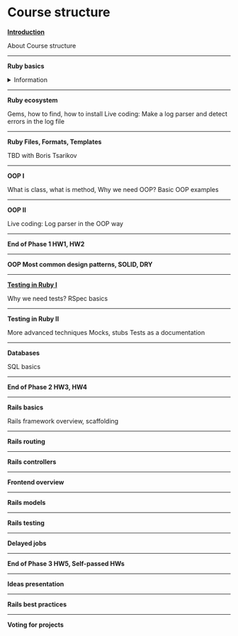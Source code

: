 # Course structure

[**Introduction**](https://github.com/RUBYLNIK-training-center/materials/blob/main/lectures/intro.md)


About Course structure

----------

**Ruby basics**
<details>
<summary>Information</summary>

Ruby basics
=====================
In Ruby, just like in real life, our world is filled with objects. Everything is an object - ```integers```, ```characters```, ```text```, ```arrays``` - everything.

To make things happen using Ruby, one always puts oneself in the place of an object and then has conversations with other objects, telling them to do stuff.

The Ideals of Ruby’s Creator
Ruby is a language of careful balance. Its creator, ```Yukihiro “Matz” Matsumoto```, blended parts of his favorite languages (Perl, Smalltalk, Eiffel, Ada, and Lisp) to form a new language that balanced functional programming with imperative programming.
He has often said that he is “trying to make Ruby natural, not simple,” in a way that mirrors life.
Building on this, he adds:

> Ruby is simple in appearance, but is very complex inside, just like our human body.

In computer programming, one of the many ways that programming languages are colloquially classified is whether the language's type system makes it strongly typed or weakly typed (loosely typed). However, there is no precise technical definition of what the terms mean and different authors disagree about the implied meaning of the terms and the relative rankings of the "strength" of the type systems of mainstream programming languages.

Dynamic Vs Static
-----------------------------------

First step to avoid confusion : Don’t mix Dynamic/Static typing with Strong/Weak typing. Ruby, for example, is dynamically and strongly typed at the same time (more on that later).
Example of a language statically typed :

```ruby
int x;
x = 3;
x = "hello"; //ERROR!
```

Example of a language dynamically typed :
```ruby
x = 3
x = "Transformers seems to be a boring movie"
x = :why_are_we_here
x = [‘Sasuke, ‘Naruto’]
x = "enough already... I think we understand"
```
When we talk about dynamic typing, we talk about a mechanism where the type of a variable can change and be resolved on the fly at the exact moment it gets parsed by the interpreter.
When we talk about static typing, we talk about a mechanism where the type of a variable is resolved in advance by the interpreter/compiler. With statically typed languages, you cannot say that x is a string and, a few lines after, that it is an integer. That’s all there is to say about it.
As you already know, Ruby is dynamically typed. Javascript falls in the same category as well.

Strong Vs Weak
-----------------------------------
```Question```: Why Ruby is a strongly typed language?
```Answer```: Because once it knows the type of an object, it expects you to do something that makes sense with it.
In ruby, you CAN do :
```ruby
x = "3"
y = x + "ho!" #result : "3ho!"
```
but you CANNOT do :
```ruby
x = "3"
y = x + 3 #Wooo! Ruby won't like that
```

Check deference between Ruby 2 and Ruby 3
https://scoutapm.com/blog/ruby-3-features

Variables
-----------------------------------
One of the most basic concepts in computer programming is the variable. You can think of a variable as a word or name that grasps a single value. For example, let’s say you needed the number 30, but you’re not going to use it right away. You can set a variable, say my_number, to grasp the value 30 and hang onto it for later use, like this:
my_number = 30

Declaring variables in Ruby is easy: you just write out a name like my_number, use = to assign it a value, and you’re done! If you need to change a variable, no sweat: just type it again and hit ```=``` to assign it a new value.

```Quize ( TODO )```

Data Types: Numbers, Strings, Booleans, Symbols,  Hashes & Arrays
=====================
Numeric 
-----------------------------------
Integers and floating point numbers come in the category of numbers.
Integers are held internally in binary form. Integer numbers are numbers without a fraction. According to their size, there are two types of integers. One is Bignum and other is Fixnum.

In a calculation if integers are used, then only integers will be returned back.
```ruby
1 + 5 # => 6
```
In a calculation if float type is used, then only float will be returned back.
```ruby
2 + 4.0 # => 6.0
```
In case of dvision, following output will appear.
```ruby
11.0 / 2 # => 5.5
11 / 2 # => 5
```

You can familiarize yourself with the methods of the Numeric class in the documentation
https://ruby-doc.org/core-3.0.2/Numeric.html

Boolean 
-----------------------------------
Can be true or false. Ruby uses the == operator for comparing two objects.
```ruby
name = “Ruby”
name == "Ruby" # => true
```
The other usual operators like greater than ```>```, less than ```<```, greater than or equal to ```>=``` etc. are supported.
```ruby
35 > 25 # => true
25 > 56 # => false
```
Boolean expressions like the above always return either the true or false objects.

Combining Expressions using the ```&&``` and ```||``` operators

You can use the keywords ```||``` (read as 'or'), ```&&``` (read as 'and') to combine expressions. 
```ruby
age = 25
name = ‘Ruby’
age >= 25 && name == ‘Ruby’ # => true
age == 25 && name == ‘Java’ # => false
age == 33 || name == ‘Ruby’ # => true (because one of our check return true )
```
### Negating expressions
Ruby lets you negate expressions using the ```!``` operator (read as 'not'). For instance, ```! (name == ‘Ruby’)``` will return false if the name is Ruby and true for any other name.

You can familiarize yourself with the methods of the TrueClass/FalseClass  in the documentation
https://ruby-doc.org/core-2.5.1/TrueClass.html
https://ruby-doc.org/core-2.6.5/FalseClass.html

String 
-----------------------------------
Words or phrases like "I like Ruby Lab!". 
A string is a group of letters that represent a sentence or a word. Strings are defined by enclosing a text within single ```'``` or double ```"``` quote.
```ruby
'Ruby' + 'Lab' # => "RybuLab"
"Ruby" + "Lab" # => "RybuLab"
```
The single quoted and double quoted approaches have some differences, which we will look into later. For most purposes they are equivalent.
All Strings are instances of the Ruby String class which provides a number of methods to manipulate the string. Now that you have successfully mastered creating strings let's take a look at some of the most commonly used methods.

### String Interpolation
It is essential to be able to replace placeholders within a string with values they represent. In the programming paradigm, this is called "string interpolation". In Ruby, string interpolation is extremely easy.
```ruby
a = 1
b = 4
puts "The number #{a} is less than #{b}" # => "The number 1 is less than 2"
```
Do remember that placeholders aren't just variables. Any valid block of Ruby code you place inside ```#{}``` will be evaluated and inserted at that location
We've been using double quotes in all our string interpolation examples. A String literal created with single quotes does not support interpolation.
```ruby
num = 5
"String with double quotes where number = #{num}. \n" # => "String with double quotes where number = 5"
# (new line = \n)
```
The essential difference between using single or double quotes is that double quotes allow for escape sequences while single quotes do not. What you saw above is one such example. ```"\n"``` is interpreted as a new line and appears as a new line when rendered to the user, whereas ```'\n'``` displays the actual escape sequence to the user.

### String case change
Ruby provides us with a convenient tool-set to take care of proper and consistent casing within strings. Let's start with converting a string in lower case to upper case.
```ruby
puts 'i am in lowercase'.upcase # => 'I AM IN LOWERCASE'
```
### Splitting Strings
Splitting strings on a particular word, escape character or white space to get an array of sub-strings, is an oft-used technique. The method the Ruby String API provides for this is ```String#split```. Let us begin by splitting the string below on space ```' '``` to get a collection of words in the string.
```ruby
'Fear is the path to the dark side'.split(' ') # =>	["Fear", "is", "the", "path", "to", "the", "dark", "side"]
```
### Concatenating Strings
You can create a new string by adding two strings together in Ruby, just like most other languages.
```ruby
'Ruby' + 'Lab' => ‘RubyLab’
```
OR
Ruby often provides more than one way to do the same thing. The literal and expressive method for String concatenation is String#concat.
```ruby
"Ruby".concat("Lab") # =>‘RubyLab’
```
### Replacing a substring
The Ruby String API provides strong support for searching and replacing within strings. We can search for sub-strings or use Regex. Let us first try our hands at something simple. This is how we would replace ```I``` with ```We``` in a given string:
```ruby
"I should look into your problem when I get time".sub('I','We') # => ‘We should look into your problem when I get time’
```
You can familiarize yourself with the methods of the Sting class in the documentation
https://ruby-doc.org/core-3.0.2/String.html

Symbols  
-----------------------------------
Symbols are like strings. A symbol is preceded by a colon ```:```.
For example:
```ruby
:g
```
They do not contain spaces. Symbols containing multiple words are written with (_). One difference between string and symbol is that, if text is a data then it is a string but if it is a code it is a symbol.
Symbols are unique identifiers and represent static values, while string represent values that change.
```ruby
'string'.object_id # => 534
'string'.object_id # => 875
:symbol.object_id # => 123
:symbol.object_id # => 123
```
In the above example, two different object_id is created for string but for symbol same object_id is created.

Arrays 
-----------------------------------
Arrays are ordered, integer-indexed collections of any object
Array indexing starts at 0, as in C or Java. A negative index is assumed to be relative to the end of the array - that is, an index of -1 indicates the last element of the array, -2 is the next to last element in the array, and so on.

An array stroes data or list of data. It can contain all types of data. Data in an array are separated by comma in between them and are enclosed by square bracket. For example,
A new array can be created by using the literal constructor ```[]```. Arrays can contain different types of objects. For example, the array below contains an Integer,  a String and a Float:
```ruby
array = [1, "two", 3.0] # => [1, "two", 3.0]
```
### Growing arrays
In Ruby, the size of an array is not fixed. Also, any object of any type can be added to an array, not just numbers. How about appending the String "woot" to an array? Try using <<
``` ruby
array = [1, "two", 3.0] 
array << ‘tre’
# array = [1, "two", 3.0, 'tre']
```
Unlike many other languages, you will always find multiple ways to perform the same action in Ruby. To append a new element to a given array, you can also use push method on an array.
``` ruby
array = [1, "two", 3.0] 
array.push('new')
```

### Transforming arrays
Now on to more interesting things, but with a little tip from me first. Try running this:
```ruby
[1, 2, 3, 4, 5].map { |i| i + 1 } # =>	[2, 3, 4, 5, 6]
```
You'll notice that the output, [2, 3, 4, 5, 6] is the result of applying the code inside the curly brace to every single element in the array. The result is an entirely new array containing the results. In Ruby, the method map is used to transform the contents of an array according to a specified set of rules defined inside the code block.

### Filtering elements of an Array
Filtering elements in a collection according to a boolean expression is a very common operation in day-to-day programming. Ruby provides the rather handy select method to make this easy.
```ruby
# select even numbers
[1,2,3,4,5,6].select {|number| number % 2 == 0} # =>	[2, 4, 6]
```
The method select is the standard Ruby idiom for filtering elements

You can familiarize yourself with the methods of the Sting class in the documentation
https://ruby-doc.org/core-3.0.2/Array.html

Hashes 
-----------------------------------
A hash assign its values to its keys
They can be looked up by their keys. Value to a key is assigned by ```=>``` sign. A key/value pair is separated with a comma between them and all the pairs are enclosed within curly braces.
### Creating a Hash
```ruby
{"Ben" => "JS developer", "Boris" => "Ruby developer", "Olga" => "Project Manager"}
# => {"Ben" => "JS developer", "Boris" => "Ruby developer", "Olga" => "Project Manager"}
```
### Fetch values from a Hash
```ruby
data = {"Ben" => "JS developer", "Boris" => "Ruby developer", "Olga" => "Project Manager"}
puts data["Ben"] # => "JS developer"
puts data["Boris"] # => "Ruby developer"
```
### Modifying a Hash
```ruby
data['Ben'] = 'React developer'
puts data['Ben'] # => 'React developer'
```
### Iterating over a Hash
You can use the each method to iterate over all the elements in a Hash. However unlike Array#each, when you iterate over a Hash using each, it passes two values to the block: the key and the value of each element.
Let us see how we can use the each method to display the restaurant menu.
```ruby
restaurant_menu = { "Ramen" => 3, "Dal Makhani" => 4, "Coffee" => 2 }
restaurant_menu.each do | item, price |
  puts "#{item}: $#{price}"
end
# =>	Ramen: $3
# => Dal Makhani: $4
# => Coffee: $2
```
The restaurant is doing well, but it is forced to raise prices due to increasing costs. Use the each method to increase the price of all the items in the restaurant_menu by 10%.

### Extracting the keys and values from a Hash
Every Hash object has two methods: keys and values. The keys method returns an array of all the keys in the Hash. Similarly values returns an array of just the values.

You can familiarize yourself with the methods of the Sting class in the documentation
https://ruby-doc.org/core-3.0.2/Hash.html


Computer programs exist to quickly analyze and manipulate data. For that reason, it’s important for us to understand the different data types that we can use in our programs.

Loops and Iterators in Ruby
=====================
Iterators are methods that naturally loop over a given set of data and allow you to operate on each element in the collection.
We said earlier that arrays are ordered lists. Let's say that you had an array of names and you wanted to print them to the screen. How could you do that? You could use the each method for arrays, like this:
```ruby
names = ['Bob', 'Joe', 'Steve', 'Janice', 'Susan', 'Helen']
names.each { |name| puts name }
```
Isn't that concise! We've got a lot of explaining to do with this one.
We have called the each method using the dot operator ```.``` on our array. What this method does is loop through each element in our array, in order, starting from 'Bob'. Then it begins executing the code within the block. The block's starting and ending points are defined by the curly braces ```{}```. Each time we iterate over the array, we need to assign the value of the element to a variable. In this example we have named the variable name and placed it in between two pipes |. After that, we write the logic that we want to use to operate on the variable, which represents the current array element. In this case it is simply printing to the screen using puts.
Run this program to see the output.
A block is just some lines of code ready to be executed. When working with blocks there are two styles you need to be aware of. By convention, we use the curly braces ```{}``` when everything can be contained in one line. We use the words do and endwhen we are performing multi-line operations. Let's add some functionality to our previous program to try out this do/end stuff.
```ruby
names = ['Bob', 'Joe', 'Steve', 'Janice', 'Susan', 'Helen']
x = 1

names.each do |name|
  puts "#{x}. #{name}"
  x += 1
end
#  => ["Bob", "Joe", "Steve", "Janice", "Susan", "Helen"]
```
We've added the counter x to add a number before each name, creating a numbered list output. The number x is incremented every time we go through the iteration.
Memorizing these small differences in syntax is one of the necessary tasks a Ruby programmer must go through. Ruby is a very expressive language. Part of what makes that possible is the ability to do things in more than one way.
There are many other iterator methods in Ruby, and over time, you'll get to use a lot of them. For now, know that most Rubyists prefer to use iterators, like the each method, to loop over a collection of elements.

### Loops are programming constructs that help you repeat an action an arbitrary number of times.
In Ruby, for loops are used to loop over a collection of elements. Unlike a while loop where if we're not careful we can cause an infinite loop, for loops have a definite end since it's looping over a finite number of elements. It begins with the for reserved word, followed by a variable, then the in reserved word, and then a collection of elements. We'll show this using an array and a range. A range is a special type in Ruby that captures a range of elements. For example 1..3 is a range that captures the integers 1, 2, and 3.
```ruby
x = gets.chomp.to_i #  for example x = 6
for i in 1..x do
  puts x – i
end
puts "Done!"
# => 1..6

# gets.chomp.to_i - prompt to enter a number from the keyboard into the console by the user
```
The odd thing about the for loop is that the loop returns the collection of elements after it executes, whereas the earlier while loop examples return nil. Let's look at another example using an array instead of a range.
```ruby
x = [1, 2, 3, 4, 5]
for i in x.reverse do
  puts i
end
puts "Done!"
# => 1..5
```
In this case, we had to reverse the array to ensure a proper countdown. Otherwise, the loop would have counted up.

You can see there are a lot of ways to loop through a collection of elements using Ruby. Let's talk about some more interesting ways you can use conditions to modify the behavior of your loops. Most Rubyists forsake for loops and prefer using iterators instead. We'll cover iterators later.
As with the while and until loops, for is not implemented as a method. Therefore, a for loop does not have its own scope -- the entire body of the loop is in the same scope as the code that contains the for loop.

You can read about other loops and iterators here
https://launchschool.com/books/ruby/read/loops_iterators

Ruby Conditional Branching : the 'if' statement
=====================
You can use Ruby's Boolean Expressions to specifiy conditions using the usual if..else construct. Let us take a look at a simple example:
```ruby
number = 0
if number > 0
    "#{number} is positive"
else
    "#{number} is negative"
end
```
When you run the above example, it will tell you that 0 is negative. But we know that zero is neither positive nor negative. How do we fix this program so that zero is treated separately?
Ruby gives you the elsif keyword that helps you check for multiple possibilities inside an ```if..else``` construct.
```ruby
if number > 0
    "#{number} is positive"
elsif == 0
  "#{number} is ZERO"
else
  "#{number} is negative"
end
```
Ruby also has an unless keyword that can be used in places where you want to check for a negative condition. unless x is equivalent to if !x. Here is an example:
```ruby
age = 10
unless age >= 18
  puts ‘Sorry, you need to be at least eighteen to drive a car. Grow up fast!
end
```
### The ternary operator
In english, "ternary" is an adjective meaning "composed of three items." In a programming language, a ternary operator is simply short-hand for an if-then-else construct.

In Ruby, ```?``` and ```:``` can be used to mean "then" and "else" respectively. Here's the first example on this page re-written using a ternary operator.
```ruby
number = 30
number > 0 ? "#{number} is positive" : "#{number} is negative" # => 30 is positive
```
### Truthiness of objects in Ruby
The conditional statements if and unless can also use expressions that return an object that is not either true or false.

In such cases, the objects false and nil equates to false. Every other object like say 1, 0, ""are all evaluated to be true. Here is a demonstration:
```ruby
if 0
  puts "Hey, 0 is considered to be a truth in Ruby" 
end
# => Hey, 0 is considered to be a truth in Ruby
```
</details>

----------

**Ruby ecosystem**

Gems, how to find, how to install
Live coding: Make a log parser and detect errors in the log file

----------

**Ruby Files, Formats, Templates**

TBD with Boris Tsarikov

----------


**OOP I**

What is class, what is method, Why we need OOP?
Basic OOP examples

----------

**OOP II**

Live coding: Log parser in the OOP way

----------


**End of Phase 1 HW1, HW2**

----------

**OOP Most common design patterns, SOLID, DRY**

----------


[**Testing in Ruby I**](https://github.com/RUBYLNIK-training-center/materials/blob/main/lectures/testing_ruby.md)

Why we need tests?
RSpec basics

----------

**Testing in Ruby II**

More advanced techniques
Mocks, stubs
Tests as a documentation

----------

**Databases**

SQL basics

----------


**End of Phase 2 HW3, HW4**

----------

**Rails basics**

Rails framework overview, scaffolding

----------


**Rails routing**

----------


**Rails controllers**

----------


**Frontend overview**

----------


**Rails models**

----------


**Rails testing**

----------


**Delayed jobs**

----------



**End of Phase 3 HW5, Self-passed HWs**

----------

**Ideas presentation**

----------

**Rails best practices**

----------

**Voting for projects**

